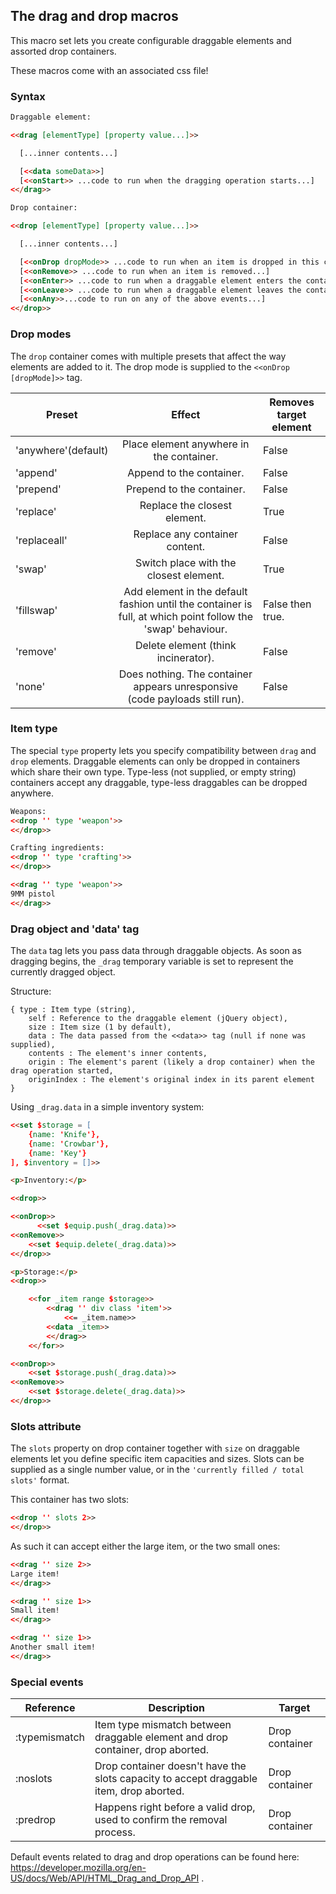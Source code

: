 ## The drag and drop macros ##

This macro set lets you create configurable draggable elements and assorted drop containers.

These macros come with an associated css file!

### Syntax ###

```html
Draggable element:

<<drag [elementType] [property value...]>>

  [...inner contents...]

  [<<data someData>>]
  [<<onStart>> ...code to run when the dragging operation starts...]
<</drag>>

Drop container:

<<drop [elementType] [property value...]>>

  [...inner contents...]

  [<<onDrop dropMode>> ...code to run when an item is dropped in this container...]
  [<<onRemove>> ...code to run when an item is removed...]
  [<<onEnter>> ...code to run when a draggable element enters the container...]
  [<<onLeave>> ...code to run when a draggable element leaves the container...]
  [<<onAny>>...code to run on any of the above events...]
<</drop>>
```

### Drop modes ###

The `drop` container comes with multiple presets that affect the way elements are added to it. The drop mode is supplied to the `<<onDrop [dropMode]>>` tag.

| Preset | Effect | Removes target element |
|---|:---:|---|
| 'anywhere'(default) | Place element anywhere in the container. | False |
| 'append' | Append to the container. |  False |
| 'prepend' | Prepend to the container. |  False |
| 'replace' | Replace the closest element. |  True |
| 'replaceall' | Replace any container content. | False |
| 'swap' | Switch place with the closest element. |  True |
| 'fillswap' | Add element in the default fashion until the container is full, at which point follow the 'swap' behaviour. |  False then true. |
| 'remove' | Delete element (think incinerator). |  False |
| 'none' | Does nothing. The container appears unresponsive (code payloads still run). |  False |

### Item type ###

The special `type` property lets you specify compatibility between `drag` and `drop` elements. Draggable elements can only be dropped in containers which share their own type.
Type-less (not supplied, or empty string) containers accept any draggable, type-less draggables can be dropped anywhere.

```html
Weapons:
<<drop '' type 'weapon'>>
<</drop>>

Crafting ingredients:
<<drop '' type 'crafting'>>
<</drop>>

<<drag '' type 'weapon'>>
9MM pistol
<</drag>>
```

### Drag object and 'data' tag ###

The `data` tag lets you pass data through draggable objects. As soon as dragging begins, the `_drag` temporary variable is set to represent the currently dragged object.

Structure:
```
{ type : Item type (string),
	self : Reference to the draggable element (jQuery object),
	size : Item size (1 by default),
	data : The data passed from the <<data>> tag (null if none was supplied),
	contents : The element's inner contents,
	origin : The element's parent (likely a drop container) when the drag operation started,
	originIndex : The element's original index in its parent element
}
```

Using `_drag.data` in a simple inventory system:
```html
<<set $storage = [
	{name: 'Knife'},
	{name: 'Crowbar'},
	{name: 'Key'}
], $inventory = []>>

<p>Inventory:</p>

<<drop>>

<<onDrop>>
	  <<set $equip.push(_drag.data)>>
<<onRemove>>
	<<set $equip.delete(_drag.data)>>
<</drop>>

<p>Storage:</p>
<<drop>>

	<<for _item range $storage>>
		<<drag '' div class 'item'>>
			<<= _item.name>>
		<<data _item>>
		<</drag>>
	<</for>>

<<onDrop>>
	<<set $storage.push(_drag.data)>>
<<onRemove>>
	<<set $storage.delete(_drag.data)>>
<</drop>>
```

### Slots attribute ###

The `slots` property on drop container together with `size` on draggable elements let you define specific item capacities and sizes.
Slots can be supplied as a single number value, or in the `'currently filled / total slots'` format.

This container has two slots:
```html
<<drop '' slots 2>>
<</drop>>
```
As such it can accept either the large item, or the two small ones:
```html
<<drag '' size 2>>
Large item!
<</drag>>

<<drag '' size 1>>
Small item!
<</drag>>

<<drag '' size 1>>
Another small item!
<</drag>>
```

### Special events ###

| Reference | Description | Target |
|---|---|---|
| :typemismatch | Item type mismatch between draggable element and drop container, drop aborted. | Drop container |
| :noslots | Drop container doesn't have the slots capacity to accept draggable item, drop aborted. | Drop container |
| :predrop | Happens right before a valid drop, used to confirm the removal process. | Drop container |

Default events related to drag and drop operations can be found here: https://developer.mozilla.org/en-US/docs/Web/API/HTML_Drag_and_Drop_API .
